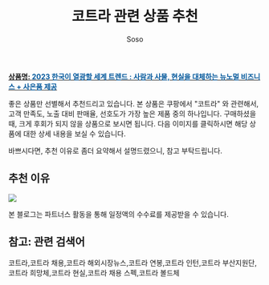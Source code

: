 ﻿---
layout: post
title:  "코트라 관련 상품 추천"
author: Soso
categories: [ 패션의류 ]
tags: [코트라,코트라 채용,코트라 해외시장뉴스,코트라 연봉,코트라 인턴,코트라 부산지원단,코트라 희망체,코트라 현실,코트라 채용 스펙,코트라 볼드체]
image: https://ads-partners.coupang.com/image1/T7O_fAcQss-ZIu9LTzeexdIc-HHJOzrvmoLBVqIUeFWcKh6Lhe7e7MYjtXStWX92GHYIRBdR0P5e5S0eKb0keVEERqdQCrHTiU3cetKXvjsQD1Lgc8mwRMXwYsxeensc3QlXwHcD8txKQN2LP-Wtg8WqNKi4uBQEI5-osMq27dd9NzOjbGlUSnJw8nfYiQ5-tH_4OzwEMSzaWvrNsC3g1UQ5cPFnMtidP0Z2epXJSCXK23qMfqMM3mKbGRRY7tQxEMWZ23JqtjUqE51ZoZQ_6S-gSbC1tsXFq2mtBZiWmEU= 
description: "쿠팡에서 코트라 관련 상품으로 가장 고객 선호도가 높은 제품 중 하나입니다."
---

<a href="https://link.coupang.com/re/AFFSDP?lptag=AF5673682&pageKey=6920073261&itemId=16707399185&vendorItemId=83889820075&traceid=V0-153-321380bc1de5abcf&requestid=20231116175439477114214921&token=31850C%7CMIXED"><b>상품명: <font color='#01579B'>2023 한국이 열광할 세계 트렌드 : 사람과 사물, 현실을 대체하는 뉴노멀 비즈니스 + 사은품 제공</font></b></a>

좋은 상품만 선별해서 추천드리고 있습니다.
본 상품은 쿠팡에서 "코트라" 와 관련해서, 고객 만족도, 노출 대비 판매율, 선호도가 가장 높은 제품 중의 하나입니다.
구매하셨을 때, 크게 후회가 되지 않을 상품으로 보시면 됩니다. 
다음 이미지를 클릭하시면 해당 상품에 대한 상세 내용을 보실 수 있습니다.

바쁘시다면, 추천 이유로 좀더 요약해서 설명드렸으니, 참고 부탁드립니다.

## 추천 이유 

<a href="https://link.coupang.com/re/AFFSDP?lptag=AF5673682&pageKey=6920073261&itemId=16707399185&vendorItemId=83889820075&traceid=V0-153-321380bc1de5abcf&requestid=20231116175439477114214921&token=31850C%7CMIXED"><img src="https://thumbnail6.coupangcdn.com/thumbnails/remote/q89/image/vendor_inventory/f6d7/d14c418dd0bd26cd1f702f6453d5e6ff49e61fae79aa172573e0ee1d5a19.jpg"></a> 

본 블로그는 파트너스 활동을 통해 일정액의 수수료를 제공받을 수 있습니다.

## 참고: 관련 검색어    
코트라,코트라 채용,코트라 해외시장뉴스,코트라 연봉,코트라 인턴,코트라 부산지원단,코트라 희망체,코트라 현실,코트라 채용 스펙,코트라 볼드체